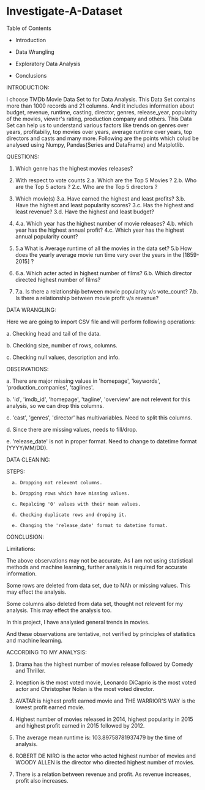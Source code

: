 # Investigate-A-Dataset

Table of Contents

* Introduction

* Data Wrangling

* Exploratory Data Analysis

* Conclusions


INTRODUCTION:

I choose TMDb Movie Data Set to for Data Analysis. 
This Data Set contains more than 1000 records and 21 columns. And it includes information about budget, revenue, runtime, casting, director, genres, release_year, popularity of the movies, viewer's rating, production company and others. 
This Data Set can help us to understand various factors like trends on genres over years, profitabiliy, top movies over years, average runtime over years, top directors and casts and many more.
Following are the points which colud be analysed using Numpy, Pandas(Series and DataFrame) and Matplotlib.

QUESTIONS:

1. Which genre has the highest movies releases?

2. With respect to vote counts
    2.a. Which are the Top 5 Movies ?
    2.b. Who are the Top 5 actors ?
    2.c. Who are the Top 5 directors ?

3. Which movie(s) 
   3.a. Have earned the highest and least profits?
   3.b. Have the highest and least popularity scores?
   3.c. Has the highest and least revenue?
   3.d. Have the highest and least budget?

4. 4.a. Which year has the highest number of movie releases?
   4.b. which year has the highest annual profit?
   4.c. Which year has the highest annual popularity count?

5. 5.a What is Average runtime of all the movies in the data set?
   5.b How does the yearly average movie run time vary over the years in the [1859-2015] ?

6. 6.a. Which acter acted in highest number of films?
   6.b. Which director directed highest number of films?

7. 7.a. Is there a relationship between movie popularity v/s vote_count? 
   7.b. Is there a relationship between movie profit v/s revenue?


DATA WRANGLING:

Here we are going to import CSV file and will perform following operations:

a. Checking head and tail of the data.

b. Checking size, number of rows, columns.

c. Checking null values, description and info.


OBSERVATIONS:

a. There are  major missing values in 'homepage', 'keywords', 'production_companies', 'taglines'.

b. 'id', 'imdb_id', 'homepage', 'tagline', 'overview' are not relevent for this analysis, so we can drop this columns.

c. 'cast', 'genres', 'director' has multivariables. Need to split this columns.

d. Since there are missing values, needs to fill/drop.

e. 'release_date' is not in proper format. Need to change to datetime format (YYYY/MM/DD).


DATA CLEANING:

STEPS:

      a. Dropping not relevent columns.
      
      b. Dropping rows which have missing values.
      
      c. Repalcing '0' values with their mean values.
      
      d. Checking duplicate rows and droping it.
      
      e. Changing the 'release_date' format to datetime format.


CONCLUSION:

Limitations:

The above observations may not be accurate. As I am not using statistical methods and machine learning, further analysis is required for accurate information.

Some rows are deleted from data set, due to NAh or missing values. This may effect the analysis.

Some columns also deleted from data set, thought not relevent for my analysis. This may effect the analysis too.

In this project, I have analysied general trends in movies.

And these observations are tentative, not verified by principles of statistics and machine learning.


ACCORDING TO MY ANALYSIS:

1. Drama has the highest number of movies release followed by Comedy and Thriller.

2. Inception is the most voted movie, Leonardo DiCaprio is the most voted actor and Christopher Nolan is the most voted director.

3. AVATAR is highest profit earned movie and THE WARRIOR'S WAY is the lowest profit earned movie.

4. Highest number of movies released in 2014, highest popularity in 2015 and highest profit earned in 2015 followed by 2012.

5. The average mean runtime is: 103.89758781937479 by the time of analysis.

6. ROBERT DE NIRO is the actor who acted highest number of movies and WOODY ALLEN is the director who directed highest number of movies.

7. There is a relation between revenue and profit. As revenue increases, profit also increases.
